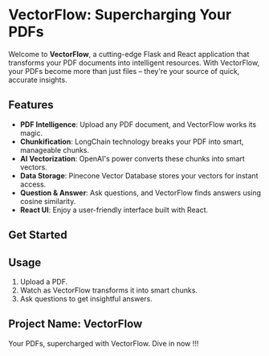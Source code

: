 # VectorFlow: Supercharging Your PDFs

Welcome to **VectorFlow**, a cutting-edge Flask and React application that transforms your PDF documents into intelligent resources. With VectorFlow, your PDFs become more than just files – they're your source of quick, accurate insights.

## Features

- **PDF Intelligence**: Upload any PDF document, and VectorFlow works its magic.
- **Chunkification**: LongChain technology breaks your PDF into smart, manageable chunks.
- **AI Vectorization**: OpenAI's power converts these chunks into smart vectors.
- **Data Storage**: Pinecone Vector Database stores your vectors for instant access.
- **Question & Answer**: Ask questions, and VectorFlow finds answers using cosine similarity.
- **React UI**: Enjoy a user-friendly interface built with React.

## Get Started

<!-- 1. Clone the repository.
2. Install dependencies with `npm install` and `pip install`.
3. Run the app with `npm start` and `python app.py`.-->

## Usage

1. Upload a PDF.
2. Watch as VectorFlow transforms it into smart chunks.
3. Ask questions to get insightful answers.

## Project Name: VectorFlow

Your PDFs, supercharged with VectorFlow. Dive in now !!!

